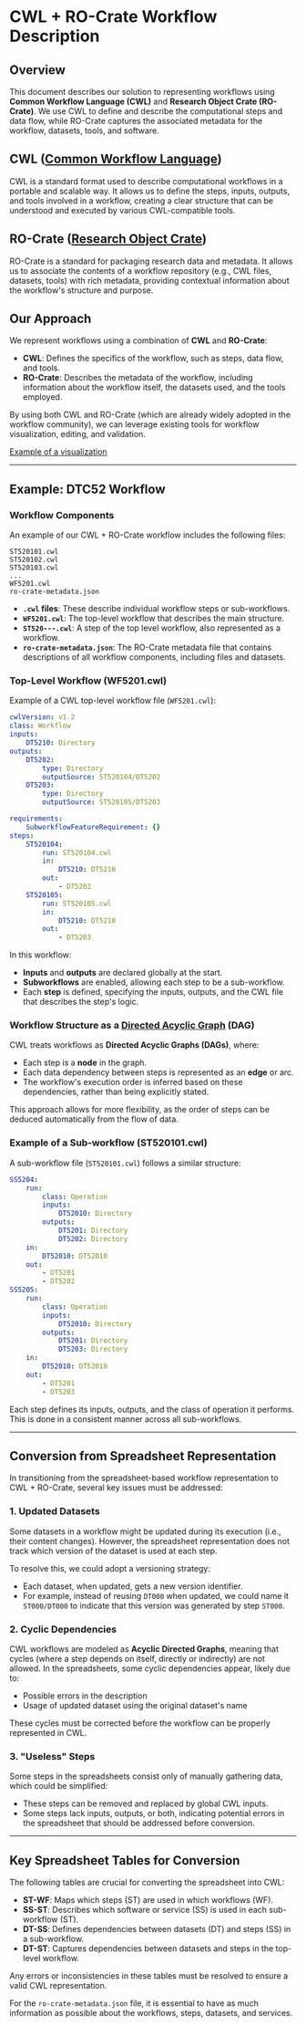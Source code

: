 # CWL + RO-Crate Workflow Description

## Overview

This document describes our solution to representing workflows using **Common Workflow Language (CWL)** and **Research Object Crate (RO-Crate)**. We use CWL to define and describe the computational steps and data flow, while RO-Crate captures the associated metadata for the workflow, datasets, tools, and software.

## CWL ([Common Workflow Language](https://www.commonwl.org/))
CWL is a standard format used to describe computational workflows in a portable and scalable way. It allows us to define the steps, inputs, outputs, and tools involved in a workflow, creating a clear structure that can be understood and executed by various CWL-compatible tools.

## RO-Crate ([Research Object Crate](https://www.researchobject.org/ro-crate/))
RO-Crate is a standard for packaging research data and metadata. It allows us to associate the contents of a workflow repository (e.g., CWL files, datasets, tools) with rich metadata, providing contextual information about the workflow's structure and purpose.

## Our Approach

We represent workflows using a combination of **CWL** and **RO-Crate**:
- **CWL**: Defines the specifics of the workflow, such as steps, data flow, and tools.
- **RO-Crate**: Describes the metadata of the workflow, including information about the workflow itself, the datasets used, and the tools employed.

By using both CWL and RO-Crate (which are already widely adopted in the workflow community), we can leverage existing tools for workflow visualization, editing, and validation.

[Example of a visualization](https://view.commonwl.org/workflows/github.com/Marco-Salvi/cwl-ro-crate/blob/main/WF5201.cwl)

---

## Example: DTC52 Workflow

### Workflow Components
An example of our CWL + RO-Crate workflow includes the following files:

```
ST520101.cwl
ST520102.cwl
ST520103.cwl
...
WF5201.cwl
ro-crate-metadata.json
```

- **`.cwl` files**: These describe individual workflow steps or sub-workflows.
- **`WF5201.cwl`**: The top-level workflow that describes the main structure.
- **`ST520---.cwl`**: A step of the top level workflow, also represented as a workflow.
- **`ro-crate-metadata.json`**: The RO-Crate metadata file that contains descriptions of all workflow components, including files and datasets.

### Top-Level Workflow (WF5201.cwl)

Example of a CWL top-level workflow file (`WF5201.cwl`):

```yaml
cwlVersion: v1.2
class: Workflow
inputs:
    DT5210: Directory
outputs:
    DT5202:
        type: Directory
        outputSource: ST520104/DT5202
    DT5203:
        type: Directory
        outputSource: ST520105/DT5203

requirements:
    SubworkflowFeatureRequirement: {}
steps:
    ST520104:
        run: ST520104.cwl
        in:
            DT5210: DT5210
        out:
            - DT5202
    ST520105:
        run: ST520105.cwl
        in:
            DT5210: DT5210
        out:
            - DT5203
```

In this workflow:
- **Inputs** and **outputs** are declared globally at the start. 
- **Subworkflows** are enabled, allowing each step to be a sub-workflow.
- Each **step** is defined, specifying the inputs, outputs, and the CWL file that describes the step's logic.

### Workflow Structure as a [Directed Acyclic Graph](https://en.wikipedia.org/wiki/Directed_acyclic_graph#:~:text=A%20directed%20acyclic%20graph%20is,a%20path%20with%20zero%20edges) (DAG)

CWL treats workflows as **Directed Acyclic Graphs (DAGs)**, where:
- Each step is a **node** in the graph.
- Each data dependency between steps is represented as an **edge** or arc.
- The workflow's execution order is inferred based on these dependencies, rather than being explicitly stated.

This approach allows for more flexibility, as the order of steps can be deduced automatically from the flow of data.

### Example of a Sub-workflow (ST520101.cwl)

A sub-workflow file (`ST520101.cwl`) follows a similar structure:

```yaml
SS5204:
    run:
        class: Operation
        inputs:
            DT52010: Directory
        outputs:
            DT5201: Directory
            DT5202: Directory
    in:
        DT52010: DT52010
    out:
        - DT5201
        - DT5202
SS5205:
    run:
        class: Operation
        inputs:
            DT52010: Directory
        outputs:
            DT5201: Directory
            DT5203: Directory
    in:
        DT52010: DT52010
    out:
        - DT5201
        - DT5203
```

Each step defines its inputs, outputs, and the class of operation it performs. This is done in a consistent manner across all sub-workflows.

---

## Conversion from Spreadsheet Representation

In transitioning from the spreadsheet-based workflow representation to CWL + RO-Crate, several key issues must be addressed:

### 1. Updated Datasets
Some datasets in a workflow might be updated during its execution (i.e., their content changes). However, the spreadsheet representation does not track which version of the dataset is used at each step.

To resolve this, we could adopt a versioning strategy:
- Each dataset, when updated, gets a new version identifier.
- For example, instead of reusing `DT000` when updated, we could name it `ST000/DT000` to indicate that this version was generated by step `ST000`.

### 2. Cyclic Dependencies
CWL workflows are modeled as **Acyclic Directed Graphs**, meaning that cycles (where a step depends on itself, directly or indirectly) are not allowed. In the spreadsheets, some cyclic dependencies appear, likely due to:
- Possible errors in the description
- Usage of updated dataset using the original dataset's name

These cycles must be corrected before the workflow can be properly represented in CWL.

### 3. "Useless" Steps
Some steps in the spreadsheets consist only of manually gathering data, which could be simplified:
- These steps can be removed and replaced by global CWL inputs.
- Some steps lack inputs, outputs, or both, indicating potential errors in the spreadsheet that should be addressed before conversion.

---

## Key Spreadsheet Tables for Conversion

The following tables are crucial for converting the spreadsheet into CWL:

- **ST-WF**: Maps which steps (ST) are used in which workflows (WF).
- **SS-ST**: Describes which software or service (SS) is used in each sub-workflow (ST).
- **DT-SS**: Defines dependencies between datasets (DT) and steps (SS) in a sub-workflow.
- **DT-ST**: Captures dependencies between datasets and steps in the top-level workflow.

Any errors or inconsistencies in these tables must be resolved to ensure a valid CWL representation.

For the `ro-crate-metadata.json` file, it is essential to have as much information as possible about the workflows, steps, datasets, and services. 
